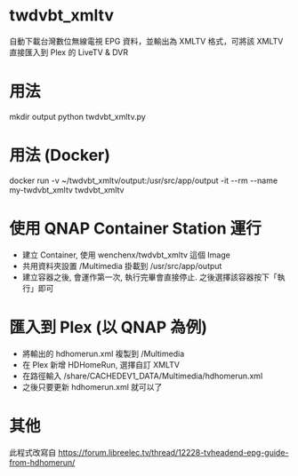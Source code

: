 # twdvbt_xmltv
自動下載台灣數位無線電視 EPG 資料，並輸出為 XMLTV 格式，可將該 XMLTV 直接匯入到 Plex 的 LiveTV & DVR

# 用法
mkdir output
python twdvbt_xmltv.py

# 用法 (Docker)
docker run -v ~/twdvbt_xmltv/output:/usr/src/app/output -it --rm --name my-twdvbt_xmltv twdvbt_xmltv

# 使用 QNAP Container Station 運行
* 建立 Container, 使用 wenchenx/twdvbt_xmltv 這個 Image
* 共用資料夾設置 /Multimedia 掛載到 /usr/src/app/output
* 建立容器之後, 會運作第一次, 執行完畢會直接停止. 之後選擇該容器按下「執行」即可

# 匯入到 Plex (以 QNAP 為例)
* 將輸出的 hdhomerun.xml 複製到 /Multimedia
* 在 Plex 新增 HDHomeRun, 選擇自訂 XMLTV
* 在路徑輸入 /share/CACHEDEV1_DATA/Multimedia/hdhomerun.xml
* 之後只要更新 hdhomerun.xml 就可以了

# 其他
此程式改寫自 https://forum.libreelec.tv/thread/12228-tvheadend-epg-guide-from-hdhomerun/
